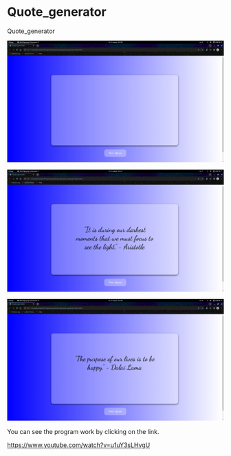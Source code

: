 # Quote_generator
Quote_generator

![App screenshot1](https://github.com/P-Konstantin/Quote_generator/blob/main/readme_assets/img1.png)

![App screenshot1](https://github.com/P-Konstantin/Quote_generator/blob/main/readme_assets/img2.png)

![App screenshot1](https://github.com/P-Konstantin/Quote_generator/blob/main/readme_assets/img3.png)

You can see the program work by clicking on the link.

https://www.youtube.com/watch?v=u1uY3sLHvgU
